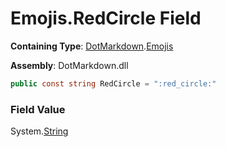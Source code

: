 # Emojis\.RedCircle Field

**Containing Type**: [DotMarkdown](../../README.md)\.[Emojis](../README.md)

**Assembly**: DotMarkdown\.dll

```csharp
public const string RedCircle = ":red_circle:"
```

### Field Value

System\.[String](https://docs.microsoft.com/en-us/dotnet/api/system.string)